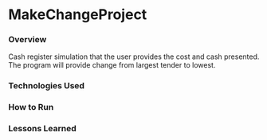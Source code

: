 # MakeChangeProject

### Overview

Cash register simulation that the user provides the cost and cash presented. The program will provide change from largest tender to lowest.

### Technologies Used

### How to Run

### Lessons Learned
